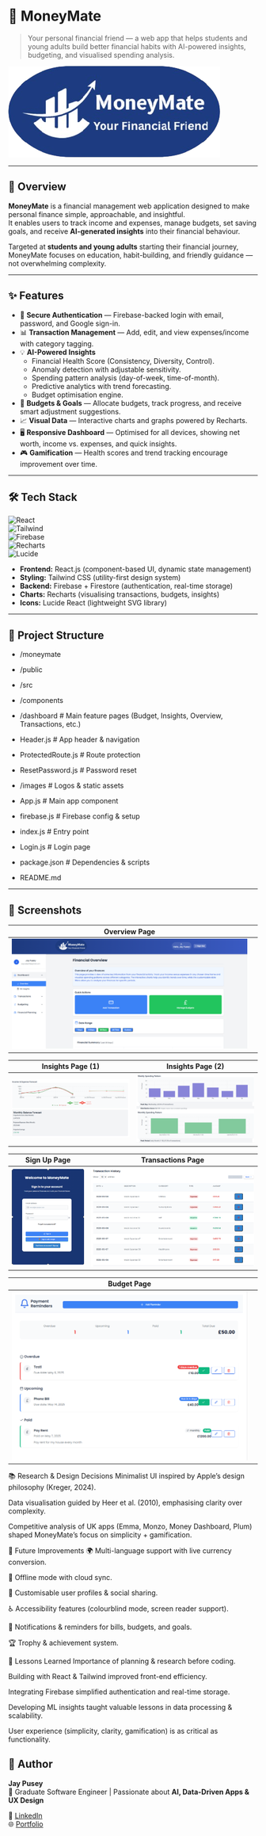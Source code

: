 # 💸 MoneyMate

> Your personal financial friend — a web app that helps students and young adults build better financial habits with AI-powered insights, budgeting, and visualised spending analysis.

![MoneyMate Screenshot](./assets/moneymate-logo.png)

---

## 🚀 Overview

**MoneyMate** is a financial management web application designed to make personal finance simple, approachable, and insightful.  
It enables users to track income and expenses, manage budgets, set saving goals, and receive **AI-generated insights** into their financial behaviour.  

Targeted at **students and young adults** starting their financial journey, MoneyMate focuses on education, habit-building, and friendly guidance — not overwhelming complexity.

---

## ✨ Features

- 🔐 **Secure Authentication** — Firebase-backed login with email, password, and Google sign-in.  
- 📊 **Transaction Management** — Add, edit, and view expenses/income with category tagging.  
- 💡 **AI-Powered Insights**  
  - Financial Health Score (Consistency, Diversity, Control).  
  - Anomaly detection with adjustable sensitivity.  
  - Spending pattern analysis (day-of-week, time-of-month).  
  - Predictive analytics with trend forecasting.  
  - Budget optimisation engine.  
- 🏦 **Budgets & Goals** — Allocate budgets, track progress, and receive smart adjustment suggestions.  
- 📈 **Visual Data** — Interactive charts and graphs powered by Recharts.  
- 🖥 **Responsive Dashboard** — Optimised for all devices, showing net worth, income vs. expenses, and quick insights.  
- 🎮 **Gamification** — Health scores and trend tracking encourage improvement over time.  

---

## 🛠 Tech Stack

![React](https://img.shields.io/badge/Frontend-React.js-blue?logo=react)  
![Tailwind](https://img.shields.io/badge/Styling-TailwindCSS-38b2ac?logo=tailwind-css)  
![Firebase](https://img.shields.io/badge/Backend-Firebase-ffca28?logo=firebase)  
![Recharts](https://img.shields.io/badge/Charts-Recharts-ff6384)  
![Lucide](https://img.shields.io/badge/Icons-Lucide%20React-lightgrey)

- **Frontend:** React.js (component-based UI, dynamic state management)  
- **Styling:** Tailwind CSS (utility-first design system)  
- **Backend:** Firebase + Firestore (authentication, real-time storage)  
- **Charts:** Recharts (visualising transactions, budgets, insights)  
- **Icons:** Lucide React (lightweight SVG library)  

---

## 📂 Project Structure

- /moneymate

- /public

- /src

- /components

- /dashboard # Main feature pages (Budget, Insights, Overview, Transactions, etc.)

- Header.js # App header & navigation

- ProtectedRoute.js # Route protection

- ResetPassword.js # Password reset

- /images # Logos & static assets

- App.js # Main app component

- firebase.js # Firebase config & setup

- index.js # Entry point

- Login.js # Login page

- package.json # Dependencies & scripts

- README.md

---

## 📸 Screenshots

| Overview Page |  |
|-------------|--|
| [![Overview Screenshot](./assets/overview.png)](./assets/overview.png) |

| Insights Page (1) | Insights Page (2) |
|-------------------|------------------|
| [![Insights Screenshot 1](./assets/insight1.png)](./assets/insight1.png) | [![Insights Screenshot 2](./assets/insight2.png)](./assets/insight2.png) |

| Sign Up Page | Transactions Page |
|--------------|-----------------|
| [![Sign Up Screenshot](./assets/signup.png)](./assets/signup.png) | [![Transactions Screenshot](./assets/transactions.png)](./assets/transactions.png) |

| Budget Page |  |
|-------------|--|
| [![Reminder Screenshot](./assets/reminder.png)](./assets/reminder.png) |  |

📚 Research & Design Decisions
Minimalist UI inspired by Apple’s design philosophy (Kreger, 2024).

Data visualisation guided by Heer et al. (2010), emphasising clarity over complexity.

Competitive analysis of UK apps (Emma, Monzo, Money Dashboard, Plum) shaped MoneyMate’s focus on simplicity + gamification.

🔮 Future Improvements
🌍 Multi-language support with live currency conversion.

📶 Offline mode with cloud sync.

🎨 Customisable user profiles & social sharing.

♿ Accessibility features (colourblind mode, screen reader support).

📱 Notifications & reminders for bills, budgets, and goals.

🏆 Trophy & achievement system.

🧪 Lessons Learned
Importance of planning & research before coding.

Building with React & Tailwind improved front-end efficiency.

Integrating Firebase simplified authentication and real-time storage.

Developing ML insights taught valuable lessons in data processing & scalability.

User experience (simplicity, clarity, gamification) is as critical as functionality.


## 👤 Author

**Jay Pusey**  
💼 Graduate Software Engineer | Passionate about **AI, Data-Driven Apps & UX Design**  

🔗 [LinkedIn](https://www.linkedin.com/in/jay-pusey-058003262/)  
🌐 [Portfolio](https://jaypusey1.github.io/Portfolio-Page/)

